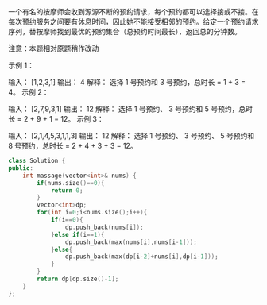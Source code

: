 一个有名的按摩师会收到源源不断的预约请求，每个预约都可以选择接或不接。在每次预约服务之间要有休息时间，因此她不能接受相邻的预约。给定一个预约请求序列，替按摩师找到最优的预约集合（总预约时间最长），返回总的分钟数。

注意：本题相对原题稍作改动

 

示例 1：

输入： [1,2,3,1]
输出： 4
解释： 选择 1 号预约和 3 号预约，总时长 = 1 + 3 = 4。
示例 2：

输入： [2,7,9,3,1]
输出： 12
解释： 选择 1 号预约、 3 号预约和 5 号预约，总时长 = 2 + 9 + 1 = 12。
示例 3：

输入： [2,1,4,5,3,1,1,3]
输出： 12
解释： 选择 1 号预约、 3 号预约、 5 号预约和 8 号预约，总时长 = 2 + 4 + 3 + 3 = 12。

```cpp
class Solution {
public:
    int massage(vector<int>& nums) {
        if(nums.size()==0){
            return 0;
        }
        vector<int>dp;
        for(int i=0;i<nums.size();i++){
            if(i==0){
                dp.push_back(nums[i]);
            }else if(i==1){
                dp.push_back(max(nums[i],nums[i-1]));
            }else{
                dp.push_back(max(dp[i-2]+nums[i],dp[i-1]));
            }
        }
        return dp[dp.size()-1];
    }
};
```


